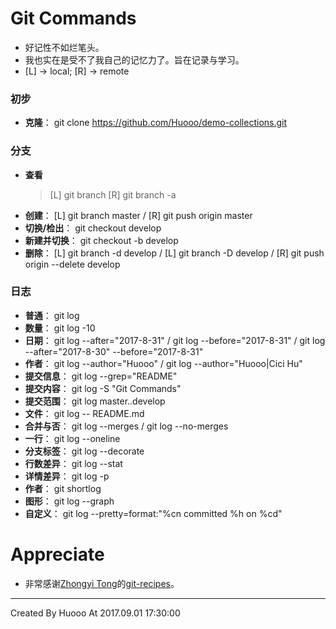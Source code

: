 # Git Commands
 - 好记性不如烂笔头。
 - 我也实在是受不了我自己的记忆力了。旨在记录与学习。
 - [L] -> local; [R] -> remote



### 初步
 - **克隆**： git clone https://github.com/Huooo/demo-collections.git

### 分支
 - **查看**
    > [L] git branch 
    > [R] git branch -a
 - **创建**： [L] git branch master / [R] git push origin master
 - **切换/检出**： git checkout develop
 - **新建并切换**： git checkout -b develop
 - **删除**： [L] git branch -d develop / [L] git branch -D develop / [R] git push origin --delete develop

### 日志
 - **普通**： git log
 - **数量**： git log -10
 - **日期**： git log --after="2017-8-31" / git log --before="2017-8-31" / git log --after="2017-8-30" --before="2017-8-31"
 - **作者**： git log --author="Huooo" / git log --author="Huooo\|Cici Hu"
 - **提交信息**： git log --grep="README"
 - **提交内容**： git log -S "Git Commands"
 - **提交范围**： git log master..develop
 - **文件**： git log -- README.md
 - **合并与否**： git log --merges / git log --no-merges
 - **一行**： git log --oneline
 - **分支标签**： git log --decorate
 - **行数差异**： git log --stat
 - **详情差异**： git log -p 
 - **作者**： git shortlog
 - **图形**： git log --graph
 - **自定义**： git log --pretty=format:"%cn committed %h on %cd"



# Appreciate
 - 非常感谢[Zhongyi Tong](https://github.com/geeeeeeeeek)的[git-recipes](https://github.com/geeeeeeeeek/git-recipes)。

---
Created By Huooo At 2017.09.01 17:30:00


